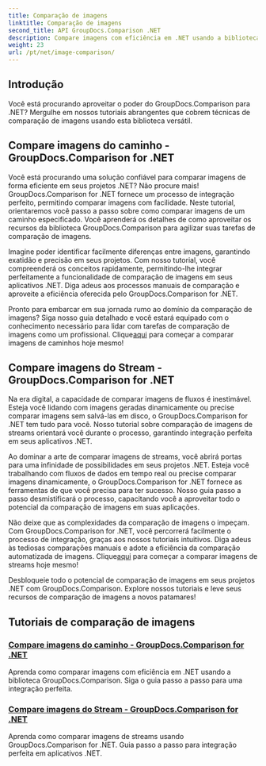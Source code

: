 ```yaml
---
title: Comparação de imagens
linktitle: Comparação de imagens
second_title: API GroupDocs.Comparison .NET
description: Compare imagens com eficiência em .NET usando a biblioteca GroupDocs.Comparison. Tutoriais passo a passo para integração perfeita de caminho ou fluxo.
weight: 23
url: /pt/net/image-comparison/
---
```


## Introdução

Você está procurando aproveitar o poder do GroupDocs.Comparison para .NET? Mergulhe em nossos tutoriais abrangentes que cobrem técnicas de comparação de imagens usando esta biblioteca versátil.

## Compare imagens do caminho - GroupDocs.Comparison for .NET

Você está procurando uma solução confiável para comparar imagens de forma eficiente em seus projetos .NET? Não procure mais! GroupDocs.Comparison for .NET fornece um processo de integração perfeito, permitindo comparar imagens com facilidade. Neste tutorial, orientaremos você passo a passo sobre como comparar imagens de um caminho especificado. Você aprenderá os detalhes de como aproveitar os recursos da biblioteca GroupDocs.Comparison para agilizar suas tarefas de comparação de imagens.

Imagine poder identificar facilmente diferenças entre imagens, garantindo exatidão e precisão em seus projetos. Com nosso tutorial, você compreenderá os conceitos rapidamente, permitindo-lhe integrar perfeitamente a funcionalidade de comparação de imagens em seus aplicativos .NET. Diga adeus aos processos manuais de comparação e aproveite a eficiência oferecida pelo GroupDocs.Comparison for .NET.

 Pronto para embarcar em sua jornada rumo ao domínio da comparação de imagens? Siga nosso guia detalhado e você estará equipado com o conhecimento necessário para lidar com tarefas de comparação de imagens como um profissional. Clique[aqui](./compare-images-from-path/) para começar a comparar imagens de caminhos hoje mesmo!

## Compare imagens do Stream - GroupDocs.Comparison for .NET

Na era digital, a capacidade de comparar imagens de fluxos é inestimável. Esteja você lidando com imagens geradas dinamicamente ou precise comparar imagens sem salvá-las em disco, o GroupDocs.Comparison for .NET tem tudo para você. Nosso tutorial sobre comparação de imagens de streams orientará você durante o processo, garantindo integração perfeita em seus aplicativos .NET.

Ao dominar a arte de comparar imagens de streams, você abrirá portas para uma infinidade de possibilidades em seus projetos .NET. Esteja você trabalhando com fluxos de dados em tempo real ou precise comparar imagens dinamicamente, o GroupDocs.Comparison for .NET fornece as ferramentas de que você precisa para ter sucesso. Nosso guia passo a passo desmistificará o processo, capacitando você a aproveitar todo o potencial da comparação de imagens em suas aplicações.

Não deixe que as complexidades da comparação de imagens o impeçam. Com GroupDocs.Comparison for .NET, você percorrerá facilmente o processo de integração, graças aos nossos tutoriais intuitivos. Diga adeus às tediosas comparações manuais e adote a eficiência da comparação automatizada de imagens. Clique[aqui](./compare-images-from-stream/) para começar a comparar imagens de streams hoje mesmo!

Desbloqueie todo o potencial de comparação de imagens em seus projetos .NET com GroupDocs.Comparison. Explore nossos tutoriais e leve seus recursos de comparação de imagens a novos patamares!
## Tutoriais de comparação de imagens
### [Compare imagens do caminho - GroupDocs.Comparison for .NET](./compare-images-from-path/)
Aprenda como comparar imagens com eficiência em .NET usando a biblioteca GroupDocs.Comparison. Siga o guia passo a passo para uma integração perfeita.
### [Compare imagens do Stream - GroupDocs.Comparison for .NET](./compare-images-from-stream/)
Aprenda como comparar imagens de streams usando GroupDocs.Comparison for .NET. Guia passo a passo para integração perfeita em aplicativos .NET.